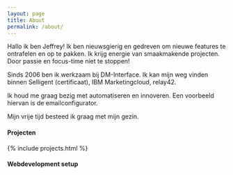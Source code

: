 ```yaml
---
layout: page
title: About
permalink: /about/
---
```



Hallo ik ben Jeffrey! Ik ben nieuwsgierig en gedreven om nieuwe features te ontrafelen en op te pakken. Ik krijg energie van smaakmakende projecten. Door passie en focus-time niet te stoppen! 

Sinds 2006 ben ik werkzaam bij DM-Interface. Ik kan mijn weg vinden binnen Selligent (certificaat), IBM Marketingcloud, relay42. 

Ik houd me graag bezig met automatiseren en innoveren.
Een voorbeeld hiervan is de emailconfigurator. 

Mijn vrije tijd besteed ik graag met mijn gezin.


<h4>Projecten</h4>
{% include projects.html %}

<h4>Webdevelopment setup</h4>